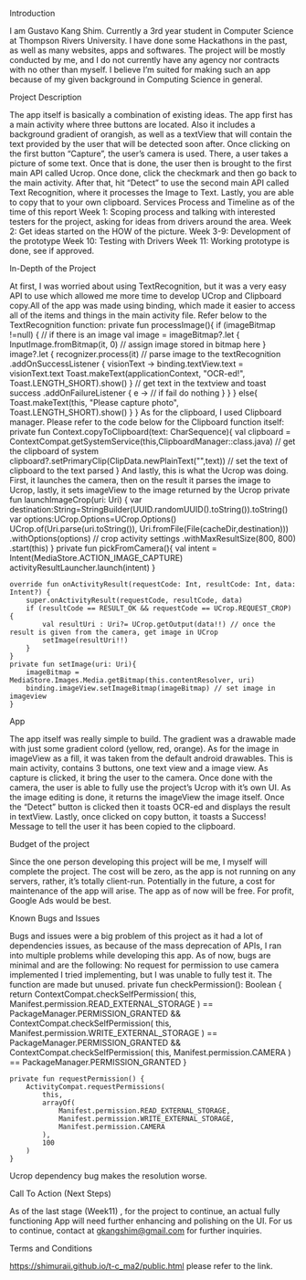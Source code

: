 Introduction

I am Gustavo Kang Shim. Currently a 3rd year student in Computer Science at Thompson Rivers University.
I have done some Hackathons in the past, as well as many websites, apps and softwares.
The project will be mostly conducted by me, and I do not currently have any agency nor contracts with no other than myself.
I believe I’m suited for making such an app because of my given background in Computing Science in general.

Project Description

The app itself is basically a combination of existing ideas. The app first has a main activity where three buttons are located. Also it includes a background gradient of orangish, as well as a textView that will contain the text provided by the user that will be detected soon after. Once clicking on the first button “Capture”, the user’s camera is used. There, a user takes a picture of some text. Once that is done, the user then is brought to the first main API called Ucrop. Once done, click the checkmark and then go back to the main activity. After that, hit “Detect” to use the second main API called Text Recognition, where it processes the Image to Text. Lastly, you are able to copy that to your own clipboard.
Services Process and Timeline as of the time of this report
Week 1: Scoping process and talking with interested testers for the project, asking for ideas from drivers around the area.
Week 2: Get ideas started on the HOW of the picture.
Week 3-9: Development of the prototype
Week 10: Testing with Drivers
Week 11: Working prototype is done, see if approved.

In-Depth of the Project

At first, I was worried about using TextRecognition, but it was a very easy API to use which allowed me more time to develop UCrop and Clipboard copy.All of the app was made using binding, which made it easier to access all of the items and things in the main activity file.
Refer below to the TextRecognition function:
private fun processImage(){
        if (imageBitmap !=null) { // if there is an image
            val image = imageBitmap?.let {
                InputImage.fromBitmap(it, 0) // assign image stored in bitmap here
            }
            image?.let {
                recognizer.process(it) // parse image to the textRecognition
                    .addOnSuccessListener { visionText ->
                        binding.textView.text = visionText.text
                        Toast.makeText(applicationContext, "OCR-ed!", Toast.LENGTH_SHORT).show()
                    } // get text in the textview and toast success
                    .addOnFailureListener { e ->
                        // if fail do nothing
                    }
            }
        }
        else{
            Toast.makeText(this, "Please capture photo", Toast.LENGTH_SHORT).show()
}
    }
As for the clipboard, I used Clipboard manager. Please refer to the code below for the Clipboard function itself:
private fun Context.copyToClipboard(text: CharSequence){
        val clipboard = ContextCompat.getSystemService(this,ClipboardManager::class.java) // get the clipboard of system
        clipboard?.setPrimaryClip(ClipData.newPlainText("",text)) // set the text of clipboard to the text parsed
    }
And lastly, this is what the Ucrop was doing. First, it launches the camera, then on the result it parses the image to Ucrop, lastly, it sets imageView to the image returned by the Ucrop
private fun launchImageCrop(uri: Uri) {
        var destination:String=StringBuilder(UUID.randomUUID().toString()).toString()
        var options:UCrop.Options=UCrop.Options()
        UCrop.of(Uri.parse(uri.toString()), Uri.fromFile(File(cacheDir,destination)))
            .withOptions(options) // crop activity settings
            .withMaxResultSize(800, 800)
            .start(this)
    }
    private fun pickFromCamera(){
        val intent = Intent(MediaStore.ACTION_IMAGE_CAPTURE)
        activityResultLauncher.launch(intent)
    }

    override fun onActivityResult(requestCode: Int, resultCode: Int, data: Intent?) {
        super.onActivityResult(requestCode, resultCode, data)
        if (resultCode == RESULT_OK && requestCode == UCrop.REQUEST_CROP) {
            val resultUri : Uri?= UCrop.getOutput(data!!) // once the result is given from the camera, get image in UCrop
            setImage(resultUri!!)
        }
    }
    private fun setImage(uri: Uri){
        imageBitmap = MediaStore.Images.Media.getBitmap(this.contentResolver, uri)
        binding.imageView.setImageBitmap(imageBitmap) // set image in imageview
    }
    
App

The app itself was really simple to build. The gradient was a drawable made with just some gradient colord (yellow, red, orange). As for the image in imageView as a fill, it was taken from the default android drawables. 
 This is main activity, contains 3 buttons, one text view and a image view.
 As capture is clicked, it bring the user to the camera.
 Once done with the camera, the user is able to fully use the project’s Ucrop with it’s own UI.
 As the image editing is done, it returns the imageView the image itself. Once the “Detect” button is clicked  then it toasts OCR-ed and displays the result in textView. 
 Lastly, once clicked on copy button, it toasts a Success! Message to tell the user it has been copied to the clipboard.
 
Budget of the project

Since the one person developing this project will be me, I myself will complete the project.
The cost will be zero, as the app is not running on any servers, rather, it’s totally client-run.
Potentially in the future, a cost for maintenance of the app will arise. The app as of now will be free. For profit, Google Ads would be best.

Known Bugs and Issues

Bugs and issues were a big problem of this project as it had a lot of dependencies issues, as because of the mass deprecation of APIs, I ran into multiple problems while developing this app. As of now, bugs are minimal and are the following:
No request for permission to use camera implemented
I tried implementing, but I was unable to fully test it. The function are made but unused.
 private fun checkPermission(): Boolean {
        return ContextCompat.checkSelfPermission(
            this,
            Manifest.permission.READ_EXTERNAL_STORAGE
        ) == PackageManager.PERMISSION_GRANTED && 
ContextCompat.checkSelfPermission(
            this,
            Manifest.permission.WRITE_EXTERNAL_STORAGE
        ) == PackageManager.PERMISSION_GRANTED && 
ContextCompat.checkSelfPermission(
            this,
            Manifest.permission.CAMERA
        ) == PackageManager.PERMISSION_GRANTED
    }

    private fun requestPermission() {
        ActivityCompat.requestPermissions(
            this,
            arrayOf(
                Manifest.permission.READ_EXTERNAL_STORAGE,
                Manifest.permission.WRITE_EXTERNAL_STORAGE,
                Manifest.permission.CAMERA
            ),
            100
        )
    }

Ucrop dependency bug makes the resolution worse.

Call To Action  (Next Steps)

As of the last stage (Week11) , for the project to continue, an 
actual fully functioning App will need further enhancing and polishing on the UI. 
For us to continue, contact at gkangshim@gmail.com for further inquiries.

Terms and Conditions

https://shimuraii.github.io/t-c_ma2/public.html please refer to the link.

